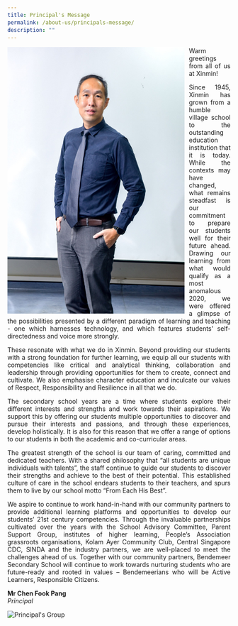 ```yaml
---
title: Principal's Message
permalink: /about-us/principals-message/
description: ""
---
```

<p style="float:left; margin: 0 10px 0px 0">
<img src="/images/Principals%20Message%20Page.jpeg" alt="Principal" style="width:400px" /></p>
<p style="text-align:justify">
Warm greetings from all of us at Xinmin!</p>
<p style="text-align:justify">
Since 1945, Xinmin has grown from a humble village school to the outstanding education institution that it is today. While the contexts may have changed, what remains steadfast is our commitment to prepare our students well for their future ahead. Drawing our learning from what would qualify as a most anomalous 2020, we were offered a glimpse of the possibilities presented by a different paradigm of learning and teaching - one which harnesses technology, and which features students' self-directedness and voice more strongly.</p>
<p style="text-align:justify">
These resonate with what we do in Xinmin. Beyond providing our students with a strong foundation for further learning, we equip all our students with competencies like critical and analytical thinking, collaboration and leadership through providing opportunities for them to create, connect and cultivate. We also emphasise character education and inculcate our values of Respect, Responsibility and Resilience in all that we do.</p>
<p style="text-align:justify">
The secondary school years are a time where students explore their different interests and strengths and work towards their aspirations. We support this by offering our students multiple opportunities to discover and pursue their interests and passions, and through these experiences, develop holistically. It is also for this reason that we offer a range of options to our students in both the academic and co-curricular areas.</p>
<p style="text-align:justify">
The greatest strength of the school is our team of caring, committed and dedicated teachers. With a shared philosophy that “all students are unique individuals with talents”, the staff continue to guide our students to discover their strengths and achieve to the best of their potential. This established culture of care in the school endears students to their teachers, and spurs them to live by our school motto “From Each His Best”.</p>
<p style="text-align:justify">
We aspire to continue to work hand-in-hand with our community partners to provide additional learning platforms and opportunities to develop our students’ 21st century competencies. Through the invaluable partnerships cultivated over the years with the School Advisory Committee, Parent Support Group, institutes of higher learning, People’s Association grassroots organisations, Kolam Ayer Community Club, Central Singapore CDC, SINDA and the industry partners, we are well-placed to meet the challenges ahead of us. Together with our community partners, Bendemeer Secondary School will continue to work towards nurturing students who are future-ready and rooted in values – Bendemeerians who will be Active Learners, Responsible Citizens.</p>

**Mr Chen Fook Pang** 
<br>*Principal*

![Principal's Group](/images/Aboutus/principal-Group-1024x683.jpg)